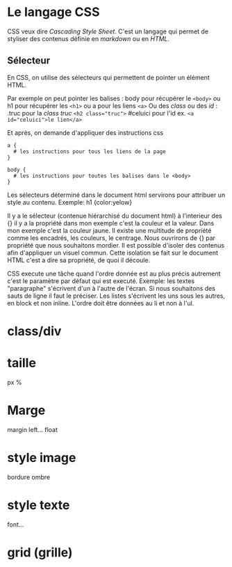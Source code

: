 # Le langage CSS

CSS veux dire *Cascading Style Sheet*. C'est un langage qui permet de styliser des contenus définie en _markdown_ ou en _HTML_. 

##  Sélecteur

En CSS, on utilise des sélecteurs qui permettent de pointer un élément HTML.

Par exemple on peut pointer les balises : body pour récupérer le `<body>` ou h1 pour récupérer les `<h1>` ou 
a pour les liens `<a>`
Ou des _class_ ou des _id_ :
.truc pour la _class truc_ `<h2 class="truc">`
\#celuici pour l'id  ex. `<a id="celuici">le lien</a>`

Et après, on demande d'appliquer des instructions css

```
a {
  # les instructions pour tous les liens de la page
}

body {
  # les instructions pour toutes les balises dans le <body> 
}

```




Les sélecteurs déterminé dans le document html servirons pour attribuer un style au contenu. Exemple: h1 {color:yelow}

Il y a le sélecteur (contenue hiérarchisé du document html) à l'interieur des {} il y a la propriété dans mon exemple c'est la couleur et la valeur. Dans mon exemple c'est la couleur jaune. 
Il existe une multitude de propriété comme les encadrés, les couleurs, le centrage. 
Nous ouvrirons de {} par propriété que nous souhaitons mordier. Il est possible d'isoler des contenus afin d'appliquer un visuel commun. Cette isolation se fait sur le document HTML c'est a dire sa propriété, de quoi il découle. 

CSS execute une tâche quand l'ordre donnée est au plus précis autrement c'est le paramètre par défaut qui est executé. 
Exemple: les textes "paragraphe" s'écrivent d'un à l'autre de l'écran. Si nous souhaitons des sauts de ligne il faut le préciser.
Les listes s'écrivent les uns sous les autres, en block et non inline. L'ordre doit être données au li et non à l'ul. 

# class/div

# taille
px
%
# Marge
margin left...
float
# style image
bordure
ombre
# style texte
font...
# grid (grille)

#
